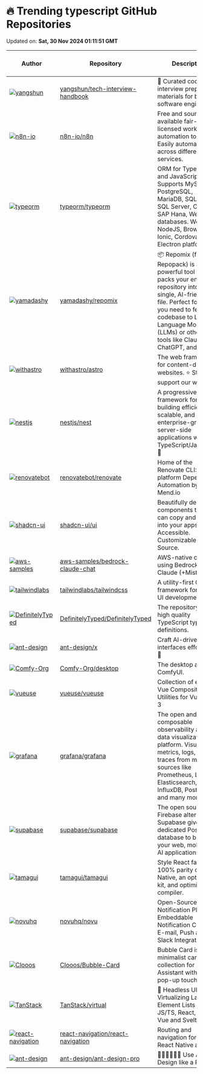 # 🔥 Trending typescript GitHub Repositories

Updated on: **Sat, 30 Nov 2024 01:11:51 GMT**

| Author | Repository | Description | Language | ⭐ Total Stars | 🌟 Stars Today |
|--------|------------|-------------|----------|----------------|----------------|
| [![yangshun](https://avatars.githubusercontent.com/u/1315101?s=40&v=4)](https://github.com/yangshun) | [yangshun/tech-interview-handbook](https://github.com/yangshun/tech-interview-handbook) | 💯 Curated coding interview preparation materials for busy software engineers | TypeScript | 119570 | 137 |
| [![n8n-io](https://avatars.githubusercontent.com/u/6249596?s=40&v=4)](https://github.com/n8n-io) | [n8n-io/n8n](https://github.com/n8n-io/n8n) | Free and source-available fair-code licensed workflow automation tool. Easily automate tasks across different services. | TypeScript | 50123 | 92 |
| [![typeorm](https://avatars.githubusercontent.com/u/1753397?s=40&v=4)](https://github.com/typeorm) | [typeorm/typeorm](https://github.com/typeorm/typeorm) | ORM for TypeScript and JavaScript. Supports MySQL, PostgreSQL, MariaDB, SQLite, MS SQL Server, Oracle, SAP Hana, WebSQL databases. Works in NodeJS, Browser, Ionic, Cordova and Electron platforms. | TypeScript | 34444 | 120 |
| [![yamadashy](https://avatars.githubusercontent.com/u/5019072?s=40&v=4)](https://github.com/yamadashy) | [yamadashy/repomix](https://github.com/yamadashy/repomix) | 📦 Repomix (formerly Repopack) is a powerful tool that packs your entire repository into a single, AI-friendly file. Perfect for when you need to feed your codebase to Large Language Models (LLMs) or other AI tools like Claude, ChatGPT, and Gemini. | TypeScript | 4686 | 96 |
| [![withastro](https://avatars.githubusercontent.com/u/361671?s=40&v=4)](https://github.com/withastro) | [withastro/astro](https://github.com/withastro/astro) | The web framework for content-driven websites. ⭐️ Star to support our work! | TypeScript | 47149 | 37 |
| [![nestjs](https://avatars.githubusercontent.com/u/23244943?s=40&v=4)](https://github.com/nestjs) | [nestjs/nest](https://github.com/nestjs/nest) | A progressive Node.js framework for building efficient, scalable, and enterprise-grade server-side applications with TypeScript/JavaScript 🚀 | TypeScript | 68062 | 40 |
| [![renovatebot](https://avatars.githubusercontent.com/u/6311784?s=40&v=4)](https://github.com/renovatebot) | [renovatebot/renovate](https://github.com/renovatebot/renovate) | Home of the Renovate CLI: Cross-platform Dependency Automation by Mend.io | TypeScript | 17843 | 10 |
| [![shadcn-ui](https://avatars.githubusercontent.com/u/124599?s=40&v=4)](https://github.com/shadcn-ui) | [shadcn-ui/ui](https://github.com/shadcn-ui/ui) | Beautifully designed components that you can copy and paste into your apps. Accessible. Customizable. Open Source. | TypeScript | 75615 | 73 |
| [![aws-samples](https://avatars.githubusercontent.com/u/23316627?s=40&v=4)](https://github.com/aws-samples) | [aws-samples/bedrock-claude-chat](https://github.com/aws-samples/bedrock-claude-chat) | AWS-native chatbot using Bedrock + Claude (+Mistral) | TypeScript | 928 | 2 |
| [![tailwindlabs](https://avatars.githubusercontent.com/u/4323180?s=40&v=4)](https://github.com/tailwindlabs) | [tailwindlabs/tailwindcss](https://github.com/tailwindlabs/tailwindcss) | A utility-first CSS framework for rapid UI development. | TypeScript | 83520 | 40 |
| [![DefinitelyTyped](https://avatars.githubusercontent.com/u/125332?s=40&v=4)](https://github.com/DefinitelyTyped) | [DefinitelyTyped/DefinitelyTyped](https://github.com/DefinitelyTyped/DefinitelyTyped) | The repository for high quality TypeScript type definitions. | TypeScript | 48757 | 21 |
| [![ant-design](https://avatars.githubusercontent.com/u/5378891?s=40&v=4)](https://github.com/ant-design) | [ant-design/x](https://github.com/ant-design/x) | Craft AI-driven interfaces effortlessly 🤖 | TypeScript | 1284 | 104 |
| [![Comfy-Org](https://avatars.githubusercontent.com/u/5674242?s=40&v=4)](https://github.com/Comfy-Org) | [Comfy-Org/desktop](https://github.com/Comfy-Org/desktop) | The desktop app for ComfyUI. | TypeScript | 376 | 34 |
| [![vueuse](https://avatars.githubusercontent.com/u/11247099?s=40&v=4)](https://github.com/vueuse) | [vueuse/vueuse](https://github.com/vueuse/vueuse) | Collection of essential Vue Composition Utilities for Vue 2 and 3 | TypeScript | 20191 | 9 |
| [![grafana](https://avatars.githubusercontent.com/u/10999?s=40&v=4)](https://github.com/grafana) | [grafana/grafana](https://github.com/grafana/grafana) | The open and composable observability and data visualization platform. Visualize metrics, logs, and traces from multiple sources like Prometheus, Loki, Elasticsearch, InfluxDB, Postgres and many more. | TypeScript | 65292 | 20 |
| [![supabase](https://avatars.githubusercontent.com/u/19742402?s=40&v=4)](https://github.com/supabase) | [supabase/supabase](https://github.com/supabase/supabase) | The open source Firebase alternative. Supabase gives you a dedicated Postgres database to build your web, mobile, and AI applications. | TypeScript | 74378 | 67 |
| [![tamagui](https://avatars.githubusercontent.com/u/12100?s=40&v=4)](https://github.com/tamagui) | [tamagui/tamagui](https://github.com/tamagui/tamagui) | Style React fast with 100% parity on React Native, an optional UI kit, and optimizing compiler. | TypeScript | 11622 | 16 |
| [![novuhq](https://avatars.githubusercontent.com/u/8872447?s=40&v=4)](https://github.com/novuhq) | [novuhq/novu](https://github.com/novuhq/novu) | Open-Source Notification Platform. Embeddable Notification Center, E-mail, Push and Slack Integrations. | TypeScript | 35480 | 9 |
| [![Clooos](https://avatars.githubusercontent.com/u/36499953?s=40&v=4)](https://github.com/Clooos) | [Clooos/Bubble-Card](https://github.com/Clooos/Bubble-Card) | Bubble Card is a minimalist card collection for Home Assistant with a nice pop-up touch. | TypeScript | 2058 | 15 |
| [![TanStack](https://avatars.githubusercontent.com/u/5580297?s=40&v=4)](https://github.com/TanStack) | [TanStack/virtual](https://github.com/TanStack/virtual) | 🤖 Headless UI for Virtualizing Large Element Lists in JS/TS, React, Solid, Vue and Svelte | TypeScript | 5597 | 14 |
| [![react-navigation](https://avatars.githubusercontent.com/u/1174278?s=40&v=4)](https://github.com/react-navigation) | [react-navigation/react-navigation](https://github.com/react-navigation/react-navigation) | Routing and navigation for your React Native apps | TypeScript | 23645 | 13 |
| [![ant-design](https://avatars.githubusercontent.com/u/8186664?s=40&v=4)](https://github.com/ant-design) | [ant-design/ant-design-pro](https://github.com/ant-design/ant-design-pro) | 👨🏻‍💻👩🏻‍💻 Use Ant Design like a Pro! | TypeScript | 36595 | 8 |
